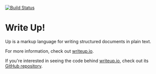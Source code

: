 [![Build Status](https://travis-ci.org/start/up.svg?branch=master)](https://travis-ci.org/start/up)

Write Up!
=========

Up is a markup language for writing structured documents in plain text.

For more information, check out [writeup.io](https://writeup.io).

If you're interested in seeing the code behind [writeup.io](https://writeup.io), check out its [GitHub repository](https://github.com/unplannedcompany/writeup.io). 
